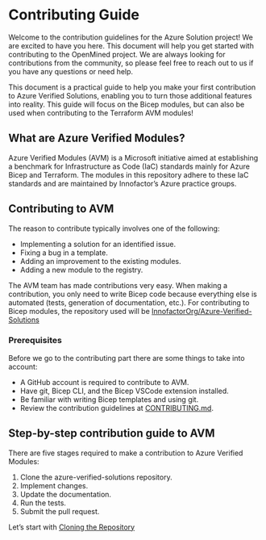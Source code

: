 # Contributing Guide

Welcome to the contribution guidelines for the Azure Solution project! We are excited to have you here. This document will help you get started with contributing to the OpenMined project. We are always looking for contributions from the community, so please feel free to reach out to us if you have any questions or need help.

This document is a practical guide to help you make your first contribution to Azure Verified Solutions, enabling you to turn those additional features into reality. This guide will focus on the Bicep modules, but can also be used when contributing to the Terraform AVM modules!

## What are Azure Verified Modules?

Azure Verified Modules (AVM) is a Microsoft initiative aimed at establishing a benchmark for Infrastructure as Code (IaC) standards mainly for Azure Bicep and Terraform. The modules in this repository adhere to these IaC standards and are maintained by Innofactor’s Azure practice groups.

## Contributing to AVM

The reason to contribute typically involves one of the following:

- Implementing a solution for an identified issue.
- Fixing a bug in a template.
- Adding an improvement to the existing modules.
- Adding a new module to the registry.

The AVM team has made contributions very easy. When making a contribution, you only need to write Bicep code because everything else is automated (tests, generation of documentation, etc.). For contributing to Bicep modules, the repository used will be [InnofactorOrg/Azure-Verified-Solutions](https://github.com/innofactororg/azure-verified-solutions)

### Prerequisites

Before we go to the contributing part there are some things to take into account:

- A GitHub account is required to contribute to AVM.
- Have git, Bicep CLI, and the Bicep VSCode extension installed.
- Be familiar with writing Bicep templates and using git.
- Review the contribution guidelines at [CONTRIBUTING.md](https://github.com/innofactororg/azure-verified-solutions/contributing.md).

## Step-by-step contribution guide to AVM

There are five stages required to make a contribution to Azure Verified Modules:

1. Clone the azure-verified-solutions repository.
2. Implement changes.
3. Update the documentation.
4. Run the tests.
5. Submit the pull request.

Let’s start with [Cloning the Repository](./cloning-the-repository/)
